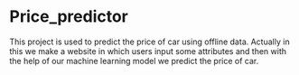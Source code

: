# Price_predictor
This project is used to predict the price of car using offline data.
Actually in this we make a website in which users input some attributes and then with the help of our machine learning model we predict the price of car.
